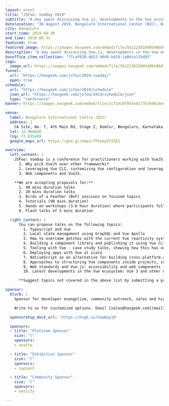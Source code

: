 ```yaml
---
layout: event
title: "JSFoo: VueDay 2019"
subtitle: "A day spent discussing Vue.js, developments in the Vue ecosystem and component architecture"
datelocation: "30 August 2019, Bangalore International Center (BIC), Bangalore"
city: Bangalore
start_time: 2019-08-30
end_time: 2019-08-31
featured: true
featured_image: https://images.hasgeek.com/embed/file/5b1223b1600548bb9b4756f2f1c11e16
description: "A day spent discussing Vue.js, developments in the Vue ecosystem and component architecture"
boxoffice_item_collection: "7fcaf630-b653-46d4-b810-1a06ce1f6d85"
logo:
  image_url: https://images.hasgeek.com/embed/file/5b1223b1600548bb9b4756f2f1c11e16
funnel:
  url: "https://hasgeek.com/jsfoo/2019-vueday/"
  open: true
schedule:
  url: "https://hasgeek.com/jsfoo/2019/schedule"
  json_url: "https://hasgeek.com/jsfoo/2019/schedule/json"
  type: "conference"
banner: https://images.hasgeek.com/embed/file/1cf24cbf955e4277b7648c0a483cc475

venue:
  label: Bangalore International Centre (BIC)
  address: |
    CA Site, No. 7, 4th Main Rd, Stage 2, Domlur, Bengaluru, Karnataka 560071
  lat: 12.966648
  lng: 77.635489
  google_maps_url: https://goo.gl/maps/7FkxmyZ7Z3E2

overview:
  left_content: |  
    JSFoo: VueDay is a conference for practitioners working with VueJS. We will discuss:
      1. Why pick VueJS over other frameworks?
      2. Leveraging Vue CLI, customizing Vue configuration and leveraging other aspects of VueJS for developer productivity.
      3. Web components and VueJS.

    **We are accepting proposals for:**
      1. 40 mins duration talks
      2. 20 mins duration talks
      3. Birds of a Feather (BoF) sessions on focused topics
      4. Tutorials (90 mins duration)
      5. Hands-on workshops (3-6 hour duration) where participants follow instructions on their laptops
      6. Flash talks of 5 mins duration

  right_content: |
      You can propose talks on the following topics:
        1. Typescript and Vue
        2. Local state management using GraphQL and Vue Apollo
        3. How to overcome gotchas with the current Vue reactivity system
        4. Building a component library and publishing it using Vue CLI 3 build targets. Share best practices
        5. Tooling with Vue - case study talks, showing how this has or has not worked for your use case
        6. Deploying apps with Vue at scale
        7. NativeScript as an alternative for building cross-platform apps
        8. Approaches to structuring Vue components inside projects, communication between components, and what to choose specific use cases
        9. Web standards and Vue.js: accessibility and web components
        10. Latest developments in the Vue ecosystem: Vue 3 and other developments by the time we reach 30 August 2019

      **Suggest topics not covered in the above list by submitting a proposal on the topic for someone to speak on. We will find a speaker.**

sponsor:
  blurb: |
    Sponsor for developer evangelism, community outreach, sales and hiring.

    Write to us for customized options. Email [sales@hasgeek.com](mailto:sales@hasgeek.com)

  sponsorship_deck_url: 'https://hsgk.in/VueDay19'

  sponsors:
  - title: "Platinum Sponsor"
    size: "l"
    sponsors:
    - anatta

  - title: "Exhibition Sponsor"
    size: "l"
    sponsors:
    - sapient

  - title: "Community Sponsor"
    size: "l"
    sponsors:
    - netlify

---
```

